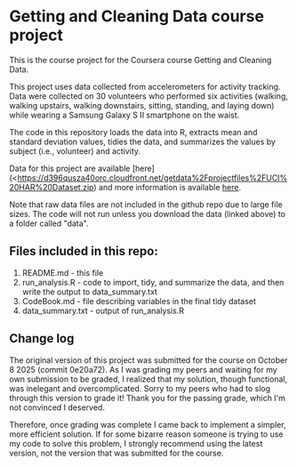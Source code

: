 # Getting and Cleaning Data course project

This is the course project for the Coursera course Getting and Cleaning Data.

This project uses data collected from accelerometers for activity tracking. Data were collected on 30 volunteers who performed six activities (walking, walking upstairs, walking downstairs, sitting, standing, and laying down) while wearing a Samsung Galaxy S II smartphone on the waist.

The code in this repository loads the data into R, extracts mean and standard deviation values, tidies the data, and summarizes the values by subject (i.e., volunteer) and activity.

Data for this project are available [here](<https://d396qusza40orc.cloudfront.net/getdata%2Fprojectfiles%2FUCI%20HAR%20Dataset.zip) and more information is available [here](http://archive.ics.uci.edu/ml/datasets/Human+Activity+Recognition+Using+Smartphones).

Note that raw data files are not included in the github repo due to large file sizes. The code will not run unless you download the data (linked above) to a folder called "data".

## Files included in this repo:
1. README.md - this file
2. run_analysis.R - code to import, tidy, and summarize the data, and then write the output to data_summary.txt
3. CodeBook.md - file describing variables in the final tidy dataset
4. data_summary.txt - output of run_analysis.R

## Change log
The original version of this project was submitted for the course on October 8 2025 (commit 0e20a72). As I was grading my peers and waiting for my own submission to be graded, I realized that my solution, though functional, was inelegant and overcomplicated. Sorry to my peers who had to slog through this version to grade it! Thank you for the passing grade, which I'm not convinced I deserved.

Therefore, once grading was complete I came back to implement a simpler, more efficient solution. If for some bizarre reason someone is trying to use my code to solve this problem, I strongly recommend using the latest version, not the version that was submitted for the course.
